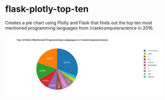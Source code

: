 # flask-plotly-top-ten
Creates a pie chart using Plotly and Flask that finds out the top ten most mentioned programming languages from /r/askcomputerscience in 2016.

![Arrow](header.jpg?raw=true "")
